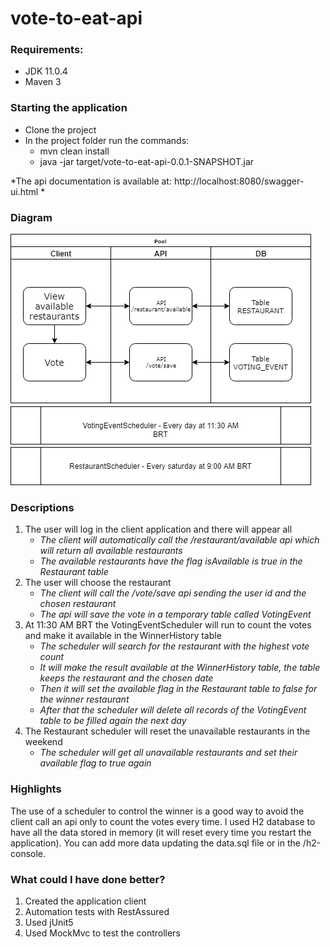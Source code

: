 # vote-to-eat-api

### Requirements:
- JDK 11.0.4
- Maven 3

### Starting the application
* Clone the project
* In the project folder run the commands:
    * mvn clean install
    * java -jar target/vote-to-eat-api-0.0.1-SNAPSHOT.jar

*The api documentation is available at: http://localhost:8080/swagger-ui.html *

### Diagram
![Alt text](./src/main/resources/assets/vote-to-eat.png?raw=true)

### Descriptions
1. The user will log in the client application and there will appear all
    * _The client will automatically call the /restaurant/available api which will return all available restaurants_
    * _The available restaurants have the flag isAvailable is true in the Restaurant table_
2. The user will choose the restaurant
    * _The client will call the /vote/save api sending the user id and the chosen restaurant_
    * _The api will save the vote in a temporary table called VotingEvent_
3. At 11:30 AM BRT the VotingEventScheduler will run to count the votes and make it available in the WinnerHistory table
    * _The scheduler will search for the restaurant with the highest vote count_
    * _It will make the result available at the WinnerHistory table, the table keeps the restaurant and the chosen date_
    * _Then it will set the available flag in the Restaurant table to false for the winner restaurant_
    * _After that the scheduler will delete all records of the VotingEvent table to be filled again the next day_
4. The Restaurant scheduler will reset the unavailable restaurants in the weekend
    * _The scheduler will get all unavailable restaurants and set their available flag to true again_
    
### Highlights
The use of a scheduler to control the winner is a good way to avoid the client call an api only to count the votes every time.
I used H2 database to have all the data stored in memory (it will reset every time you restart the application). You can add more data updating the data.sql file or in the /h2-console.

### What could I have done better?
1. Created the application client
2. Automation tests with RestAssured
3. Used jUnit5
4. Used MockMvc to test the controllers